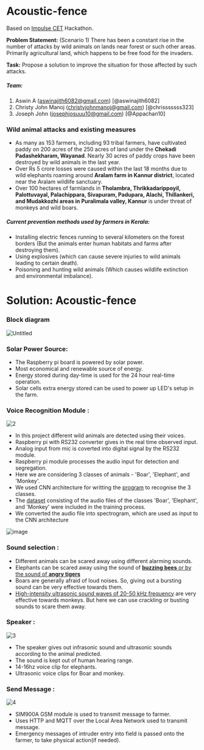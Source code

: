 # Acoustic-fence

Based on [Impulse CET](https://pages.github.com/) Hackathon.

**Problem Statement:** (Scenario 1) There has been a constant rise in the number of attacks by wild animals on lands near forest or such other areas. Primarily agricultural land, which happens to be free food for the invaders.

**Task:** Propose a solution to improve the situation for those affected by such attacks.

##### Team:
1. Aswin A (aswinajith6082@gmail.com) [@aswinajith6082]
2. Christy John Manoj (christyjohnmanoj@gmail.com) [@chrisssssss323]
3. Joseph John (josephjosuuu10@gmail.com) [@Appachan10]

### Wild animal attacks and existing measures

- As many as 153 farmers, including 93 tribal farmers, have cultivated paddy on 200 acres of the 250 acres of land under the **Chekadi Padashekharam, Wayanad**. Nearly 30 acres of paddy crops have been destroyed by wild animals in the last year.
- Over Rs 5 crore losses were caused within the last 18 months due to wild elephants roaming around **Aralam farm in Kannur district**, located near the Aralam wildlife sanctuary.
- Over 100 hectares of farmlands in **Tholambra, Thrikkadarippoyil, Palottuvayal, Palachippara, Sivapuram, Padupara, Alachi, Thillankeri, and Mudakkozhi areas in Puralimala valley, Kannur** is under threat of monkeys and wild boars.

##### Current prevention methods used by farmers in Kerala:

- Installing electric fences running to several kilometers on the forest borders (But the animals enter human habitats and farms after destroying them).
- Using explosives (which can cause severe injuries to wild animals leading to certain death).
- Poisoning and hunting wild animals (Which causes wildlife extinction and environmental imbalance).


# Solution: Acoustic-fence

### Block diagram

![Untitled](https://user-images.githubusercontent.com/49588749/120081445-5ddbf880-c0db-11eb-9a61-015e2a3766e0.png)





### Solar Power Source:

- The Raspberry pi board is powered by solar power.
- Most economical and renewable source of energy.
- Energy stored during day-time is used for the 24 hour real-time operation.
- Solar cells extra energy stored can be used to power up LED's setup in the farm.


### Voice Recognition Module :

![2](https://user-images.githubusercontent.com/62739750/120079935-00907900-c0d4-11eb-8db2-44849950018c.jpeg)

- In this project different wild animals are detected using their voices.
- Raspberry pi with RS232 converter gives in the real time observed input.
- Analog input from mic is coverted into digital signal by the RS232 module.
- Raspberry pi module processes the audio input for detection and segregation.
- Here we are considering 3 classes of animals - 'Boar', 'Elephant', and 'Monkey'.
- We used CNN architecture for writting the [program](https://github.com/Appachan10/Acoustic-fence/blob/main/Animal_voice_recognition.ipynb) to recognise the 3 classes.
- The [dataset](https://github.com/Appachan10/Acoustic-fence/tree/main/Wild%20animal%20sounds) consisting of the audio files of the classes 'Boar', 'Elephant', and 'Monkey' were included in the training process.
- We converted the audio file into spectrogram, which are used as input to the CNN architecture 

![image](https://user-images.githubusercontent.com/49588749/120082551-430c8280-c0e1-11eb-8ffd-4e60c7c0d3a4.png)


### Sound selection :

- Different animals can be scared away using different alarming sounds.
- Elephants can be scared away using the sound of [**buzzing bees** or by the sound of **angry tigers**](http://www.bbc.com/earth/story/20141204-five-ways-to-scare-off-elephants)
- Boars are generally afraid of loud noises. So, giving out a bursting sound can be very effective towards them.
- [High-intensity ultrasonic sound waves of 20-50 kHz frequency](https://www.hindustantimes.com/punjab/ultrasonic-machine-to-keep-away-monkeys-in-shimla/story-Yrf9NB1uhoW93qlcG71FEJ.html) are very effective towards monkeys. But here we can use crackling or busting sounds to scare them away.

### Speaker :

![3](https://user-images.githubusercontent.com/62739750/120079943-0ede9500-c0d4-11eb-8149-e290fe232f53.jpg)

- The speaker gives out infrasonic sound and ultrasonic sounds according to the animal predicted.
- The sound is kept out of human hearing range.
- 14-16hz voice clip for elephants.
- Ultrasonic voice clips for Boar and monkey.

### Send Message :

![4](https://user-images.githubusercontent.com/62739750/120079955-19009380-c0d4-11eb-92bb-9967a52d4551.jpeg)

- SIM900A GSM module is used to transmit message to farmer.
- Uses HTTP and MQTT over the Local Area Network used to transmit message.
- Emergency messages of intruder entry into field is passed onto the farmer, to take physical action(if needed).
